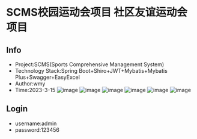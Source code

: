 # SCMS校园运动会项目 社区友谊运动会项目

## Info

* Project:SCMS(Sports Comprehensive Management System)
* Technology Stack:Spring Boot+Shiro+JWT+Mybatis+Mybatis Plus+Swagger+EasyExcel
* Author:wmy
* Time:2023-3-15
![image](https://github.com/wmyeason/scms/assets/46703900/d76c3a8c-2f60-4e5d-aafd-351da0fcfee1)
![image](https://github.com/wmyeason/scms/assets/46703900/82cfd858-02f5-414d-8613-b1384d540b7d)
![image](https://github.com/wmyeason/scms/assets/46703900/84187234-7c45-4241-9eb8-6255eb6e1a48)
![image](https://github.com/wmyeason/scms/assets/46703900/09feb2aa-0650-4bac-a7e3-19ae37bc8b71)
![image](https://github.com/wmyeason/scms/assets/46703900/2f193198-95c8-4ef3-829e-b55d5bc15075)
![image](https://github.com/wmyeason/scms/assets/46703900/9136bc17-7efb-4436-b84a-fdf8c92a7cef)

## Login

* username:admin
* password:123456
